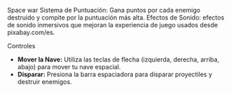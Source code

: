 Space war
 Sistema de Puntuación: Gana puntos por cada enemigo destruido y compite por la puntuación más alta.
 Efectos de Sonido: efectos de sonido inmersivos que mejoran la experiencia de juego usados desde pixabay.com/es.

Controles

- **Mover la Nave:** Utiliza las teclas de flecha (izquierda, derecha, arriba, abajo) para mover tu nave espacial.
- **Disparar:** Presiona la barra espaciadora para disparar proyectiles y destruir enemigos.
